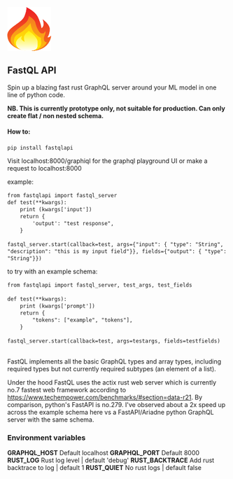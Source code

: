 <!-- ![Logo](./fastql-logo.png =100x100) -->
<img src="fastql-logo.png" width="100" height="100">

## FastQL API

Spin up a blazing fast rust GraphQL server around your ML model in one line of python code.

**NB. This is currently prototype only, not suitable for production. Can only create flat / non nested schema.**

#### How to:

`pip install fastqlapi`

Visit localhost:8000/graphiql for the graphql playground UI or make a request to localhost:8000

example:

```
from fastqlapi import fastql_server
def test(**kwargs):
    print (kwargs['input'])
    return {
        'output': "test response",
    }

fastql_server.start(callback=test, args={"input": { "type": "String", "description": "this is my input field"}}, fields={"output": { "type": "String"}})
```

to try with an example schema:

```
from fastqlapi import fastql_server, test_args, test_fields

def test(**kwargs):
    print (kwargs['prompt'])
    return {
        "tokens": ["example", "tokens"],
    }

fastql_server.start(callback=test, args=testargs, fields=testfields)
```

<br/>
FastQL implements all the basic GraphQL types and array types, including required types but not currently
required subtypes (an element of a list).

Under the hood FastQL uses the actix rust web server which is currently no.7 fastest web framework according to https://www.techempower.com/benchmarks/#section=data-r21. By comparison, python's FastAPI is no.279. I've observed about a 2x speed up across the example schema here vs a FastAPI/Ariadne python GraphQL server with the same schema.

### Environment variables

**GRAPHQL_HOST**
Default localhost
**GRAPHQL_PORT**
Default 8000
**RUST_LOG**
Rust log level | default 'debug'
**RUST_BACKTRACE**
Add rust backtrace to log | default 1
**RUST_QUIET**
No rust logs | default false
